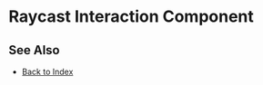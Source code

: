 # Raycast Interaction Component

<!-- PAGE IS TODO -->

## See Also

* [Back to Index](../index.md)
